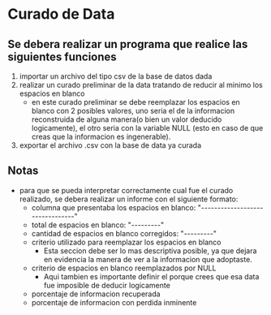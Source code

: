 # Curado de Data

## Se debera realizar un programa que realice las siguientes funciones

1. importar un archivo del tipo csv de la base de datos dada
2. realizar un curado preliminar de la data tratando de reducir al minimo los espacios en blanco
   - en este curado preliminar se debe reemplazar los espacios en blanco con 2 posibles valores, uno seria el de la informacion reconstruida de alguna manera(o bien un valor deducido logicamente), el otro seria con la variable NULL (esto en caso de que creas que la informacion es ingenerable).
3. exportar el archivo .csv con la base de data ya curada

## Notas

- para que se pueda interpretar correctamente cual fue el curado realizado, se debera realizar un informe con el siguiente formato:
  - columna que presentaba los espacios en blanco: "--------------------------------"
  - total de espacios en blanco: "---------"
  - cantidad de espacios en blanco corregidos: "---------"
  - criterio utilizado para reemplazar los espacios en blanco
    - Esta seccion debe ser lo mas descriptiva posible, ya que dejara en evidencia la manera de ver a la informacion que adoptaste.
  - criterio de espacios en blanco reemplazados por NULL
    - Aqui tambien es importante definir el porque crees que esa data fue imposible de deducir logicamente
  - porcentaje de informacion recuperada
  - porcentaje de informacion con perdida inminente
